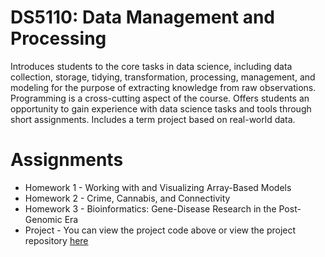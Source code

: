 # DS5110: Data Management and Processing
Introduces students to the core tasks in data science, including data collection, storage, tidying, transformation, processing, management, and modeling for the purpose of extracting knowledge from raw observations. Programming is a cross-cutting aspect of the course. Offers students an opportunity to gain experience with data science tasks and tools through short assignments. Includes a term project based on real-world data.

# Assignments
- Homework 1 - Working with and Visualizing Array-Based Models
- Homework 2 - Crime, Cannabis, and Connectivity
- Homework 3 - Bioinformatics: Gene-Disease Research in the Post-Genomic Era
- Project - You can view the project code above or view the project repository [here](<https://github.com/Alex-Kramer0/NEU-23-Threats-to-Blue-Bikes-Boston/tree/main>)
